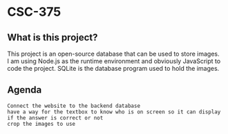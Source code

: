 # CSC-375

## What is this project?

This project is an open-source database that can be used to store images.  
I am using Node.js as the runtime environment and obviously JavaScript to code the project.
SQLite is the database program used to hold the images.

## Agenda
    Connect the website to the backend database
    have a way for the textbox to know who is on screen so it can display if the answer is correct or not
    crop the images to use 